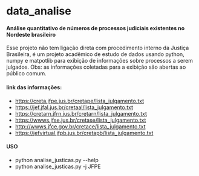 # data_analise
#### Análise quantitativo de números de processos judiciais existentes no Nordeste brasileiro

Esse projeto não tem ligação direta com procedimento interno da Justiça Brasileira, é um projeto acadêmico de estudo de dados usando python, numpy e matpotlib para exibição de informações sobre processos a serem julgados. Obs: as informações coletadas para a exibição são abertas ao público comum.

#### link das informações:
- https://creta.jfpe.jus.br/cretape/lista_julgamento.txt
- https://jef.jfal.jus.br/cretaal/lista_julgamento.txt
- https://cretarn.jfrn.jus.br/cretarn/lista_julgamento.txt
- https://wwws.jfse.jus.br/cretase/lista_julgamento.txt
- http://wwws.jfce.gov.br/cretace/lista_julgamento.txt
- https://jefvirtual.jfpb.jus.br/cretapb/lista_julgamento.txt

#### USO
- python analise_justicas.py --help
- python analise_justicas.py -j JFPE



